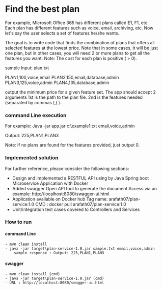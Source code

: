 # Find the best plan

For example, Microsoft Office 365 has different
plans called E1, F1, etc. Each plan has different features such as voice, email, archiving, etc. Now let's say
the user selects a set of features he/she wants.

The goal is to write code that finds the combination of plans that offers all selected features at the
lowest price. Note that in some cases, it will be just one plan, but in other cases, you will need 2 or more
plans to get all the features you want.
Note: The cost for each plan is positive ( > 0).

sample Input: plan.txt

PLAN1,100,voice,email
PLAN2,150,email,database,admin
PLAN3,125,voice,admin
PLAN4,135,database,admin

output the minimum price for a given feature set.
The app should accept 2 arguments
1st is the path to the plan file. 
2nd is the features needed (separated by commas (,) ).

### command Line execution
For example:
Java -jar app.jar c:\example1.txt email,voice,admin

Output:
225,PLAN1,PLAN3

Note: If no plans are found for the features provided, just output 0.


### Implemented solution
For further reference, please consider the following sections:

* Design and implemented a RESTFUL API using by Java Spring boot Microservice Application with Docker
* Added swagger Open API tool to generate the document 
	Access via an example: http://localhost:8080/swagger-ui.html
* Application available on Docker hub
	Tag name: arafath07/plan-service:1.0
	CMD : docker pull arafath07/plan-service:1.0
* Unit/Integration test cases covered to Controllers and Services

### How to run
#### command Line
	- mvn clean install
	- java -jar target\plan-service-1.0.jar sample.txt email,voice,admin
		sample response : Output: 225,PLAN1,PLAN3
#### swagger
	- mvn clean install (cmd)
	- java -jar target\plan-service-1.0.jar (cmd)
	- URL : http://localhost:8080/swagger-ui.html